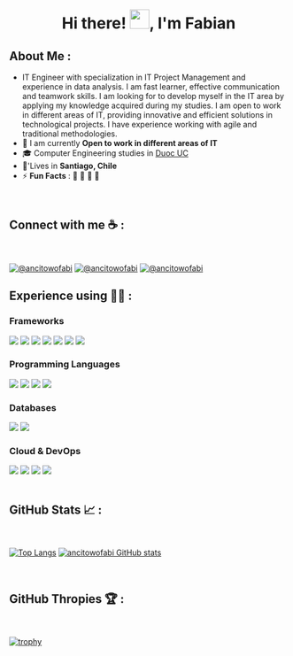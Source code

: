 <!--
**ancitowofabi/ancitowofabi** is a ✨ _special_ ✨ repository because its `README.md` (this file) appears on your GitHub profile.

Here are some ideas to get you started:

- 🔭 I’m currently working on ...
- 🌱 I’m currently learning ...
- 👯 I’m looking to collaborate on ...
- 🤔 I’m looking for help with ...
- 💬 Ask me about ...
- 📫 How to reach me: ...
- 😄 Pronouns: ...
- ⚡ Fun fact: ...
-->
<h1 align="center">Hi there! <img src="https://media.giphy.com/media/hvRJCLFzcasrR4ia7z/giphy.gif" width="35">, I'm Fabian</h1>


## About Me :
- IT Engineer with specialization in IT Project Management and experience in data analysis. I am fast learner, effective communication and teamwork skills. I am looking for to develop myself in the IT area by applying my knowledge acquired during my studies. I am open to work in different areas of IT, providing innovative and efficient solutions in technological projects. I have experience working with agile and traditional methodologies.
- 🏢 I am currently **Open to work in different areas of IT**
- 🎓 Computer Engineering studies in [Duoc UC](https://www.duoc.cl/)
- 🏡'Lives in **Santiago, Chile**
- ⚡ **Fun Facts** : 🍕  🏏 🎥 🚞

<br>

## Connect with me ☕ :

<br>

[![@ancitowofabi](https://img.icons8.com/fluency/48/000000/instagram-new.png "@ancitowofabi")](https://www.instagram.com/ancitowofabi/) 
[![@ancitowofabi](https://img.icons8.com/fluency/48/000000/facebook.png "@fabianignacio.carrimanibaca/")](https://www.facebook.com/fabianignacio.carrimanibaca/) 
[![@ancitowofabi](https://img.icons8.com/fluency/48/000000/linkedin.png "@fabian-carriman")](https://www.linkedin.com/in/fabian-carriman/) 
<br>

## Experience using 🧑‍💻 :

### Frameworks
<img src="https://img.icons8.com/color/48/000000/html-5--v1.png"/> <img src="https://img.icons8.com/color/48/000000/css3.png"/> <img src="https://img.icons8.com/color/48/000000/sass.png"/> 
<img src="https://img.icons8.com/color/48/000000/angularjs.png"/>
<img src="https://img.icons8.com/ios-filled/48/44B78B/django.png"/>
<img src="https://img.icons8.com/office/48/000000/react.png"/>
<img src="https://img.icons8.com/color/48/000000/nextjs.png"/>

### Programming Languages
<img src="https://img.icons8.com/color/48/000000/python--v1.png"/> <img src="https://img.icons8.com/color/48/000000/java-coffee-cup-logo--v1.png"/> <img src="https://img.icons8.com/color/48/000000/javascript--v1.png"/>  <img src="https://img.icons8.com/color/48/000000/typescript.png"/>


### Databases
<img src="https://img.icons8.com/color/48/000000/mysql-logo.png"/> <img src="https://img.icons8.com/color/48/000000/oracle-logo.png"/> 
### Cloud & DevOps
<img src="https://img.icons8.com/color/48/000000/azure-1.png"/> <img src="https://img.icons8.com/color/48/000000/google-cloud.png"/> <img src="https://img.icons8.com/color/48/000000/git.png"/>
<img src="https://img.icons8.com/color/48/000000/firebase.png"/>
<br>
<br>

## GitHub Stats 📈 :
<br>

[![Top Langs](https://github-readme-stats.vercel.app/api/top-langs/?username=ancitowofabi&theme=algolia)](https://github.com/ancitowofabi/github-readme-stats) 
[![ancitowofabi GitHub stats](https://github-readme-stats.vercel.app/api?username=ancitowofabi&theme=algolia)](https://github.com/ancitowofabi/github-readme-stats) 

<br>

## GitHub Thropies 🏆 :

<br>

[![trophy](https://github-profile-trophy.vercel.app/?username=ancitowofabi)](https://github.com/AnushkaWijegoonawardana97/github-profile-trophy)
